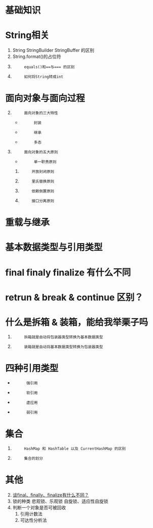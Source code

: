 # 基础知识

# String相关
1. String StringBuilder StringBuffer 的区别
1. String.format()的占位符
1.			equals()和==与=== 的区别
1.			如何将String转成int

#  面向对象与面向过程
2.			面向对象的三大特性
	*			封装
	*			继承
	*			多态
2.			面向对象的五大原则
	*			单一职责原则
	1.			开放封闭原则
	1.			里氏替换原则
	1.			依赖倒置原则
	1.			接口分离原则

#			重载与继承
#			基本数据类型与引用类型
#			final finaly finalize 有什么不同
#			retrun & break & continue 区别？
#			什么是拆箱 & 装箱，能给我举栗子吗
1.			拆箱就是自动将包装器类型转换为基本数据类型
1.			装箱就是自动将基本数据类型转换为包装器类型

#			四种引用类型
*			强引用
*			软引用
*			虚应用
*			弱引用

#			集合
1.			HashMap 和 HashTable 以及 CurrentHashMap 的区别
1.			集合的划分

# 其他

2. [谈final、finally、finalize有什么不同？](https://mp.weixin.qq.com/s?__biz=MzI3OTU0MzI4MQ==&mid=2247488187&idx=1&sn=66d23fc417a8b9ddfa7f319ca66cac96&chksm=eb477e25dc30f7334ac0ee49ce43905f33e0b9b439543d34890dfea4bc5c537bfc764c33bd67&scene=0&xtrack=1&key=f75c0be8c395a44950a6d180b10cac0ef42540510b7ea03652d313d366e3e3632587c142d72273aa756a687e4f15bc683987d04914421ff75b03a80e1afea1d5b958c48b46ba97ffc25528d7e9722f95&ascene=1&uin=MTQ0NTQ2Mjgw&devicetype=Windows+7&version=62060833&lang=zh_CN&pass_ticket=Smx%2FiGtCk8a0SA8Gb6TTkH03%2FsG9JkNxGOgz9JeuQ9A%3D)
3. 锁的种类
   悲观锁、乐观锁  自旋锁、适应性自旋锁
4. 判断一个对象是否可被回收
   1. 引用计数法
   2. 可达性分析法